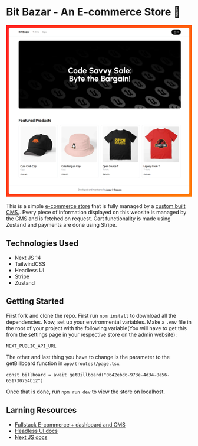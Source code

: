 # Bit Bazar - An E-commerce Store 🛒

![Hero Page Image](https://github.com/anav5704/ecommerce-store/blob/main/docs/e-commerce.png)

This is a simple [e-commerce store](https://bit-bazar.vercel.app/) that is fully managed by a [custom built CMS.](https://ecommerce-custom-cms.vercel.app/). Every piece of information displayed on this website is managed by the CMS and is fetched on request. Cart functionality is made using Zustand and payments are done using Stripe.

## Technologies Used
- Next JS 14
- TailwindCSS
- Headless UI
- Stripe
- Zustand

##  Getting Started
First fork and clone the repo. First run ```npm install``` to download all the dependencies. Now, set up your environmental variables. Make a ```.env``` file in the root of your project with the following variable(You will have to get this from the settings page in your respective store on the admin website):
```
NEXT_PUBLIC_API_URL 
```
The other and last thing you have to change is the parameter to the getBillboard function in ```app/(routes)/page.tsx```
```
const billboard = await getBillboard("0642ebd6-973e-4d34-8a56-651730754b12")
```
Once that is done, run ```npm run dev``` to view the store on localhost.

## Larning Resources

- [Fullstack E-commerce + dashboard and CMS](https://www.youtube.com/watch?v=5miHyP6lExg)
- [Headless UI docs](https://headlessui.com/)
- [Next JS docs](https://nextjs.org/)

